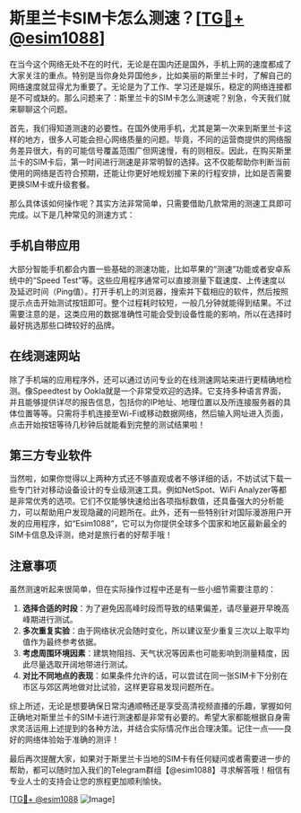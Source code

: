 # 斯里兰卡SIM卡怎么测速？[[TG💪+ @esim1088](https://t.me/s/esim1088)]

在当今这个网络无处不在的时代，无论是在国内还是国外，手机上网的速度都成了大家关注的重点。特别是当你身处异国他乡，比如美丽的斯里兰卡时，了解自己的网络速度就显得尤为重要了。无论是为了工作、学习还是娱乐，稳定的网络连接都是不可或缺的。那么问题来了：斯里兰卡的SIM卡怎么测速呢？别急，今天我们就来聊聊这个问题。

首先，我们得知道测速的必要性。在国外使用手机，尤其是第一次来到斯里兰卡这样的地方，很多人可能会担心网络质量的问题。毕竟，不同的运营商提供的网络服务差异很大，有的可能信号覆盖范围广但网速慢，有的则相反。因此，在购买斯里兰卡的SIM卡后，第一时间进行测速是非常明智的选择。这不仅能帮助你判断当前使用的网络是否符合预期，还能让你更好地规划接下来的行程安排，比如是否需要更换SIM卡或升级套餐。

那么具体该如何操作呢？其实方法非常简单，只需要借助几款常用的测速工具即可完成。以下是几种常见的测速方式：

## 手机自带应用

大部分智能手机都会内置一些基础的测速功能，比如苹果的“测速”功能或者安卓系统中的“Speed Test”等。这些应用程序通常可以直接测量下载速度、上传速度以及延迟时间（Ping值）。打开手机上的浏览器，搜索并下载相应的软件，然后按照提示点击开始测试按钮即可。整个过程耗时较短，一般几分钟就能得到结果。不过需要注意的是，这类应用的数据准确性可能会受到设备性能的影响，所以在选择时最好挑选那些口碑较好的品牌。

## 在线测速网站

除了手机端的应用程序外，还可以通过访问专业的在线测速网站来进行更精确地检测。像Speedtest by Ookla就是一个非常受欢迎的选择。它支持多种语言界面，并且能够提供详尽的报告信息，包括你的IP地址、地理位置以及所连接服务器的具体位置等等。只需将手机连接至Wi-Fi或移动数据网络，然后输入网址进入页面，点击开始按钮等待几秒钟后就能看到完整的测试结果啦！

## 第三方专业软件

当然啦，如果你觉得以上两种方式还不够直观或者不够详细的话，不妨试试下载一些专门针对移动设备设计的专业级测速工具。例如NetSpot、WiFi Analyzer等都是非常优秀的选项。它们不仅能够快速给出各项指标数值，还具备强大的分析能力，可以帮助用户发现隐藏的问题所在。此外，还有一些特别针对国际漫游用户开发的应用程序，如“Esim1088”，它可以为你提供全球多个国家和地区最新最全的SIM卡信息及评测，绝对是旅行者的好帮手哦！

## 注意事项

虽然测速听起来很简单，但在实际操作过程中还是有一些小细节需要注意的：

1. **选择合适的时段**：为了避免因高峰时段而导致的结果偏差，请尽量避开早晚高峰期进行测试。
2. **多次重复实验**：由于网络状况会随时变化，所以建议至少重复三次以上取平均值作为最终参考依据。
3. **考虑周围环境因素**：建筑物阻挡、天气状况等因素也可能影响到测量精度，因此尽量选取开阔地带进行测试。
4. **对比不同地点的表现**：如果条件允许的话，可以尝试在同一张SIM卡下分别在市区与郊区两地做对比试验，这样更容易发现问题所在。

综上所述，无论是想要确保日常沟通顺畅还是享受高清视频直播的乐趣，掌握如何正确地对斯里兰卡的SIM卡进行测速都是非常有必要的。希望大家都能根据自身需求灵活运用上述提到的各种方法，并结合实际情况作出合理决策。记住一点——良好的网络体验始于准确的测评！

最后再次提醒大家，如果对于斯里兰卡当地的SIM卡有任何疑问或者需要进一步的帮助，都可以随时加入我们的Telegram群组【@esim1088】寻求解答哦！相信有专业人士的支持会让您的旅程更加顺利愉快。

[[TG💪+ @esim1088](https://t.me/s/esim1088) ![Image](https://i.postimg.cc/4NQfJmqS/Snipaste-2025-05-13-00-14-12.png)]